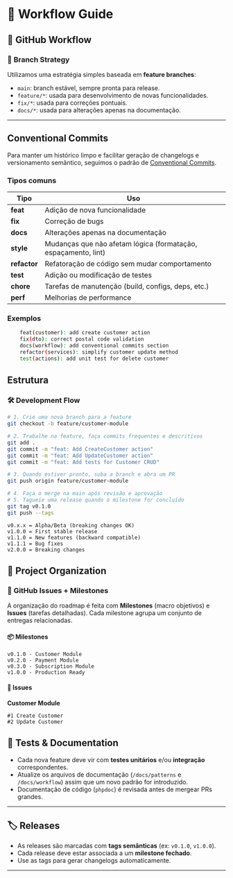 # 🧭 **Workflow Guide**

## 🚀 **GitHub Workflow**

### 📌 **Branch Strategy**

Utilizamos uma estratégia simples baseada em **feature branches**:

- `main`: branch estável, sempre pronta para release.
- `feature/*`: usada para desenvolvimento de novas funcionalidades.
- `fix/*`: usada para correções pontuais.
- `docs/*`: usada para alterações apenas na documentação.

---

## Conventional Commits

Para manter um histórico limpo e facilitar geração de changelogs e versionamento semântico, seguimos o padrão de [Conventional Commits](https://www.conventionalcommits.org/).

### Tipos comuns

| Tipo         | Uso                                                            |
| ------------ | -------------------------------------------------------------- |
| **feat**     | Adição de nova funcionalidade                                  |
| **fix**      | Correção de bugs                                               |
| **docs**     | Alterações apenas na documentação                              |
| **style**    | Mudanças que não afetam lógica (formatação, espaçamento, lint) |
| **refactor** | Refatoração de código sem mudar comportamento                  |
| **test**     | Adição ou modificação de testes                                |
| **chore**    | Tarefas de manutenção (build, configs, deps, etc.)             |
| **perf**     | Melhorias de performance                                       |

### Exemplos

```bash
	feat(customer): add create customer action
	fix(dto): correct postal code validation
	docs(workflow): add conventional commits section
	refactor(services): simplify customer update method
	test(actions): add unit test for delete customer

```

## Estrutura

### 🛠 **Development Flow**

```bash
# 1. Crie uma nova branch para a feature
git checkout -b feature/customer-module

# 2. Trabalhe na feature, faça commits frequentes e descritivos
git add .
git commit -m "feat: Add CreateCustomer action"
git commit -m "feat: Add UpdateCustomer action"
git commit -m "feat: Add tests for Customer CRUD"

# 3. Quando estiver pronto, suba a branch e abra um PR
git push origin feature/customer-module

# 4. Faça o merge na main após revisão e aprovação
# 5. Tagueie uma release quando o milestone for concluído
git tag v0.1.0
git push --tags
```

    v0.x.x = Alpha/Beta (breaking changes OK)
    v1.0.0 = First stable release
    v1.1.0 = New features (backward compatible)
    v1.1.1 = Bug fixes
    v2.0.0 = Breaking changes

## 🧱 **Project Organization**

### 📂 **GitHub Issues + Milestones**

A organização do roadmap é feita com **Milestones** (macro objetivos) e **Issues** (tarefas detalhadas).
Cada milestone agrupa um conjunto de entregas relacionadas.

#### 📦 **Milestones**

```
v0.1.0 - Customer Module
v0.2.0 - Payment Module
v0.3.0 - Subscription Module
v1.0.0 - Production Ready
```

#### 📝 **Issues**

**Customer Module**

```
#1 Create Customer
#2 Update Customer

```

## 🧪 **Tests & Documentation**

- Cada nova feature deve vir com **testes unitários** e/ou **integração** correspondentes.
- Atualize os arquivos de documentação (`/docs/patterns` e `/docs/workflow`) assim que um novo padrão for introduzido.
- Documentação de código (`phpdoc`) é revisada antes de mergear PRs grandes.

---

## 🏷 **Releases**

- As releases são marcadas com **tags semânticas** (ex: `v0.1.0`, `v1.0.0`).
- Cada release deve estar associada a um **milestone fechado**.
- Use as tags para gerar changelogs automaticamente.

---
